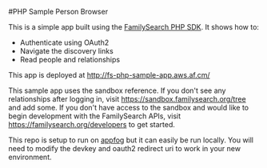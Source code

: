 #PHP Sample Person Browser

This is a simple app built using the [FamilySearch PHP SDK](https://github.com/justincy/fs-php-sdk). It shows how to:
* Authenticate using OAuth2
* Navigate the discovery links
* Read people and relationships

This app is deployed at http://fs-php-sample-app.aws.af.cm/

This sample app uses the sandbox reference. If you don't see any relationships after logging in, visit https://sandbox.familysearch.org/tree and add some. If you don't have access to the sandbox and would like to begin development with the FamilySearch APIs, visit https://familysearch.org/developers to get started.

This repo is setup to run on [appfog](http://appfog.com) but it can easily be run locally. You will need to modify the devkey and oauth2 redirect uri to work in your new environment.
